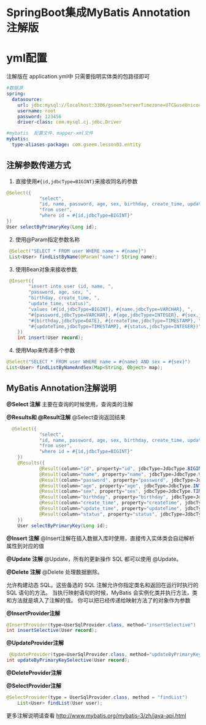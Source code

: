 # SpringBoot集成MyBatis Annotation注解版

# yml配置
注解版在 application.yml中 只需要指明实体类的包路径即可
```yaml
#数据源
spring:
  datasource:
    url: jdbc:mysql://localhost:3306/gseem?serverTimezone=UTC&useUnicode=true&characterEncoding=utf-8&useSSL=true
    username: root
    password: 123456
    driver-class: com.mysql.cj.jdbc.Driver

#mybatis  配置文件、mapper-xml文件
mybatis:
  type-aliases-package: com.gseem.lesson03.entity
```

## 注解参数传递方式

1. 直接使用`#{id,jdbcType=BIGINT}`来接收同名的参数
```java
@Select({
            "select",
            "id, name, password, age, sex, birthday, create_time, update_time, status",
            "from user",
            "where id = #{id,jdbcType=BIGINT}"
})
User selectByPrimaryKey(Long id);
```
2. 使用@Param指定参数名称
```java
 @Select("SELECT * FROM user WHERE name = #{name}")
 List<User> findListByName(@Param("name") String name);
```

3. 使用Bean对象来接收参数

```java
 @Insert({
        "insert into user (id, name, ",
        "password, age, sex, ",
        "birthday, create_time, ",
        "update_time, status)",
        "values (#{id,jdbcType=BIGINT}, #{name,jdbcType=VARCHAR}, ",
        "#{password,jdbcType=VARCHAR}, #{age,jdbcType=INTEGER}, #{sex,jdbcType=TINYINT}, ",
        "#{birthday,jdbcType=DATE}, #{createTime,jdbcType=TIMESTAMP}, ",
        "#{updateTime,jdbcType=TIMESTAMP}, #{status,jdbcType=INTEGER})"
    })
    int insert(User record);
```

4. 使用Map来传递多个参数
```java
@Select("SELECT * FROM user WHERE name = #{name} AND sex = #{sex}")
List<User> findListByNameAndSex(Map<String, Object> map);
```

## MyBatis Annotation注解说明

**@Select 注解**
主要在查询的时候使用，查询类的注解

**@Results和 @Result注解**
@Select查询返回结果

```java
  @Select({
            "select",
            "id, name, password, age, sex, birthday, create_time, update_time, status",
            "from user",
            "where id = #{id,jdbcType=BIGINT}"
    })
    @Results({
            @Result(column="id", property="id", jdbcType=JdbcType.BIGINT, id=true),
            @Result(column="name", property="name", jdbcType=JdbcType.VARCHAR),
            @Result(column="password", property="password", jdbcType=JdbcType.VARCHAR),
            @Result(column="age", property="age", jdbcType=JdbcType.INTEGER),
            @Result(column="sex", property="sex", jdbcType=JdbcType.TINYINT),
            @Result(column="birthday", property="birthday", jdbcType=JdbcType.DATE),
            @Result(column="create_time", property="createTime", jdbcType=JdbcType.TIMESTAMP),
            @Result(column="update_time", property="updateTime", jdbcType=JdbcType.TIMESTAMP),
            @Result(column="status", property="status", jdbcType=JdbcType.INTEGER)
    })
    User selectByPrimaryKey(Long id);
```

**@Insert 注解**
@Insert注解在插入数据入库时使用，直接传入实体类会自动解析属性到对应的值

**@Update 注解**
@Update，所有的更新操作 SQL 都可以使用 @Update。

**@Delete 注解**
@Delete 处理数据删除。

允许构建动态 SQL。这些备选的 SQL 注解允许你指定类名和返回在运行时执行的 SQL 语句的方法。
当执行映射语句的时候，MyBatis 会实例化类并执行方法，类和方法就是填入了注解的值。
你可以把已经传递给映射方法了的对象作为参数

**@InsertProvider注解**
```java
@InsertProvider(type=UserSqlProvider.class, method="insertSelective")
int insertSelective(User record);
```
**@UpdateProvider注解**
```java
 @UpdateProvider(type=UserSqlProvider.class, method="updateByPrimaryKeySelective")
int updateByPrimaryKeySelective(User record);
```
**@DeleteProvider注解**

**@SelectProvider注解**
```java
@SelectProvider(type = UserSqlProvider.class, method = "findList")
    List<User> findList(User user);
```

更多注解说明请查看
http://www.mybatis.org/mybatis-3/zh/java-api.html